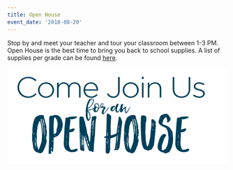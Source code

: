 ```yaml
---
title: Open House
event_date: '2018-08-20'
---
```

Stop by and meet your teacher and tour your classroom between 1-3 PM. Open House is the best time to bring you back to school supplies. A list of supplies per grade can be found [here](http://charlottesvilleschools.org/wp-content/uploads/2018/06/2018-BME-School-Supplies-List-revised.pdf).

![](/uploads/titleopenhouse.png)
